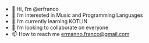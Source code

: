 - 👋 Hi, I’m @erfranco
- 👀 I’m interested in Music and Programming Languages
- 🌱 I’m currently learning KOTLIN
- 💞️ I’m looking to collaborate on everyone
- 📫 How to reach me ermanno.franco@gmail.com

<!---
erfranco/erfranco is a ✨ special ✨ repository because its `README.md` (this file) appears on your GitHub profile.
You can click the Preview link to take a look at your changes.
--->
